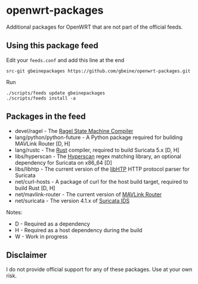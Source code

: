 # openwrt-packages
Additional packages for OpenWRT that are not part of the official feeds.

## Using this package feed

Edit your `feeds.conf` and add this line at the end

```
src-git gbeinepackages https://github.com/gbeine/openwrt-packages.git
```

Run

```
./scripts/feeds update gbeinepackages
./scripts/feeds install -a
```

## Packages in the feed

* devel/ragel - The [Ragel State Machine Compiler](http://www.colm.net/open-source/ragel/)
* lang/python/python-future - A Python package required for building MAVLink Router [D, H]
* lang/rustc - The [Rust](https://www.rust-lang.org) compiler, required to build Suricata 5.x [D, H]
* libs/hyperscan - The [Hyperscan](https://www.hyperscan.io) regex matching library, an optional dependency for Suricata on x86_64 [D]
* libs/libhtp - The current version of the [libHTP](https://github.com/OISF/libhtp) HTTP protocol parser for Suricata
* net/curl-hosts - A package of curl for the host build target, required to build Rust [D, H]
* net/mavlink-router - The current version of [MAVLink Router](https://github.com/mavlink/mavlink-router)
* net/suricata - The version 4.1.x of [Suricata IDS](https://suricata-ids.org)

Notes:
* D - Required as a dependency
* H - Required as a host dependency during the build
* W - Work in progress

## Disclaimer

I do not provide official support for any of these packages.
Use at your own risk.
